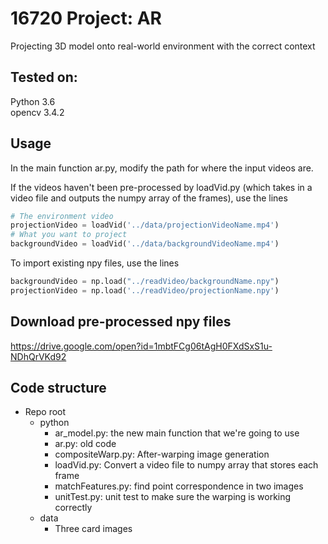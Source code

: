 # 16720 Project: AR

Projecting 3D model onto real-world environment with the correct context

## Tested on:

Python 3.6\
opencv 3.4.2


## Usage

In the main function ar.py, modify the path for where the input videos are.

If the videos haven't been pre-processed by loadVid.py (which takes in a video file and outputs the numpy array of the frames), use the lines
```python
# The environment video
projectionVideo = loadVid('../data/projectionVideoName.mp4') 
# What you want to project
backgroundVideo = loadVid('../data/backgroundVideoName.mp4') 
```

To import existing npy files, use the lines
```python
backgroundVideo = np.load("../readVideo/backgroundName.npy") 
projectionVideo = np.load('../readVideo/projectionName.npy') 
```
## Download pre-processed npy files
https://drive.google.com/open?id=1mbtFCg06tAgH0FXdSxS1u-NDhQrVKd92

## Code structure
* Repo root
  * python
    * ar_model.py: the new main function that we're going to use 
    * ar.py: old code
    * compositeWarp.py: After-warping image generation
    * loadVid.py: Convert a video file to numpy array that stores each frame
    * matchFeatures.py: find point correspondence in two images
    * unitTest.py: unit test to make sure the warping is working correctly
  * data
    * Three card images
